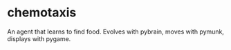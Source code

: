 chemotaxis
==========

An agent that learns to find food. Evolves with pybrain, moves with pymunk, displays with pygame.
